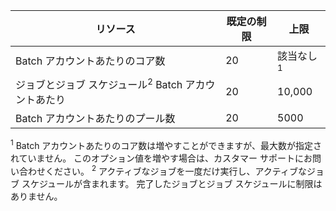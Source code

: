 リソース|既定の制限|上限
---|---|---
Batch アカウントあたりのコア数|20|該当なし<sup>1</sup>
ジョブとジョブ スケジュール<sup>2</sup> Batch アカウントあたり|20|10,000
Batch アカウントあたりのプール数|20|5000

<sup>1</sup> Batch アカウントあたりのコア数は増やすことができますが、最大数が指定されていません。 このオプション値を増やす場合は、カスタマー サポートにお問い合わせください。
<sup>2</sup> アクティブなジョブを一度だけ実行し、アクティブなジョブ スケジュールが含まれます。 完了したジョブとジョブ スケジュールに制限はありません。


